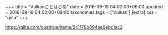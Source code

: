 +++
title = "Vulkanことはじめ"
date = 2016-09-19 04:02:00+09:00
updated = 2016-09-19 04:02:00+09:00
taxonomies.tags = ['Vulkan']
[extra]
css = "qiita"
+++

<https://qiita.com/ousttrue/items/2c1179b894ae6ebc1ac2>

